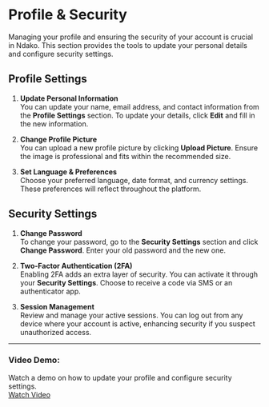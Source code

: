 # Profile & Security

Managing your profile and ensuring the security of your account is crucial in Ndako. This section provides the tools to update your personal details and configure security settings.

## Profile Settings

1. **Update Personal Information**  
   You can update your name, email address, and contact information from the **Profile Settings** section. To update your details, click **Edit** and fill in the new information.

2. **Change Profile Picture**  
   You can upload a new profile picture by clicking **Upload Picture**. Ensure the image is professional and fits within the recommended size.

3. **Set Language & Preferences**  
   Choose your preferred language, date format, and currency settings. These preferences will reflect throughout the platform.

## Security Settings

1. **Change Password**  
   To change your password, go to the **Security Settings** section and click **Change Password**. Enter your old password and the new one.

2. **Two-Factor Authentication (2FA)**  
   Enabling 2FA adds an extra layer of security. You can activate it through your **Security Settings**. Choose to receive a code via SMS or an authenticator app.

3. **Session Management**  
   Review and manage your active sessions. You can log out from any device where your account is active, enhancing security if you suspect unauthorized access.

---

### Video Demo:  
Watch a demo on how to update your profile and configure security settings.  
[Watch Video](/path/to/video-demo-profile-security.mp4)

